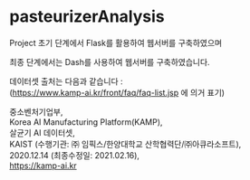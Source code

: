 # pasteurizerAnalysis

Project 초기 단계에서 Flask를 활용하여 웹서버를 구축하였으며

최종 단계에서는 Dash를 사용하여 웹서버를 구축하였습니다.

데이터셋 출처는 다음과 같습니다 :  
(https://www.kamp-ai.kr/front/faq/faq-list.jsp 에 의거 표기)  

중소벤처기업부,  
Korea AI Manufacturing Platform(KAMP),  
살균기 AI 데이터셋,  
KAIST (수행기관: ㈜ 임픽스/한양대학교 산학협력단/㈜아큐라소프트),  
2020.12.14 (최종수정일: 2021.02.16),  
https://kamp-ai.kr
